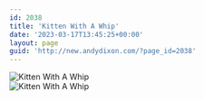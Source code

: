 ```yaml
---
id: 2038
title: 'Kitten With A Whip'
date: '2023-03-17T13:45:25+00:00'
layout: page
guid: 'http://new.andydixon.com/?page_id=2038'
---
```


![Kitten With A Whip](https://i0.wp.com/assets.g8x2.ldn.idrivee2-23.com/posters/Kitten%20With%20A%20Whip%2001.jpg?w=1200&ssl=1 "Kitten With A Whip")  
![Kitten With A Whip](https://i0.wp.com/assets.g8x2.ldn.idrivee2-23.com/posters/Kitten%20With%20A%20Whip%2002.jpg?w=1200&ssl=1 "Kitten With A Whip")